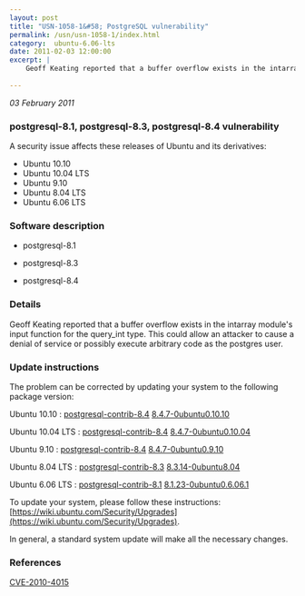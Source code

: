 ```yaml
---
layout: post
title: "USN-1058-1&#58; PostgreSQL vulnerability"
permalink: /usn/usn-1058-1/index.html
category:  ubuntu-6.06-lts
date: 2011-02-03 12:00:00
excerpt: |
    Geoff Keating reported that a buffer overflow exists in the intarray module&#39;s input function for the query_int type. This could allow an attacker to cause a denial of service or possibly execute arbitrary code as the postgres user. 
    
--- 
```

 
 

*03 February 2011*

### postgresql-8.1, postgresql-8.3, postgresql-8.4 vulnerability

A security issue affects these releases of Ubuntu and its derivatives:

* Ubuntu 10.10
* Ubuntu 10.04 LTS
* Ubuntu 9.10
* Ubuntu 8.04 LTS
* Ubuntu 6.06 LTS

### Software description

* postgresql-8.1 

* postgresql-8.3 

* postgresql-8.4 

### Details

Geoff Keating reported that a buffer overflow exists in the intarray module&#39;s input function for the query_int type. This could allow an attacker to cause a denial of service or possibly execute arbitrary code as the postgres user. 

### Update instructions

The problem can be corrected by updating your system to the following package version:

Ubuntu 10.10
 : [postgresql-contrib-8.4](https://launchpad.net/ubuntu/+source/postgresql-8.4) <span> [8.4.7-0ubuntu0.10.10](https://launchpad.net/ubuntu/+source/postgresql-8.4/8.4.7-0ubuntu0.10.10) </span> 

Ubuntu 10.04 LTS
 : [postgresql-contrib-8.4](https://launchpad.net/ubuntu/+source/postgresql-8.4) <span> [8.4.7-0ubuntu0.10.04](https://launchpad.net/ubuntu/+source/postgresql-8.4/8.4.7-0ubuntu0.10.04) </span> 

Ubuntu 9.10
 : [postgresql-contrib-8.4](https://launchpad.net/ubuntu/+source/postgresql-8.4) <span> [8.4.7-0ubuntu0.9.10](https://launchpad.net/ubuntu/+source/postgresql-8.4/8.4.7-0ubuntu0.9.10) </span> 

Ubuntu 8.04 LTS
 : [postgresql-contrib-8.3](https://launchpad.net/ubuntu/+source/postgresql-8.3) <span> [8.3.14-0ubuntu8.04](https://launchpad.net/ubuntu/+source/postgresql-8.3/8.3.14-0ubuntu8.04) </span> 

Ubuntu 6.06 LTS
 : [postgresql-contrib-8.1](https://launchpad.net/ubuntu/+source/postgresql-8.1) <span> [8.1.23-0ubuntu0.6.06.1](https://launchpad.net/ubuntu/+source/postgresql-8.1/8.1.23-0ubuntu0.6.06.1) </span> 

To update your system, please follow these instructions: [https://wiki.ubuntu.com/Security/Upgrades](https://wiki.ubuntu.com/Security/Upgrades).

In general, a standard system update will make all the necessary changes. 

### References

 
 [CVE-2010-4015](http://people.ubuntu.com/~ubuntu-security/cve/CVE-2010-4015)
 

